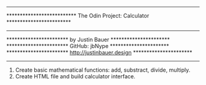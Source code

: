 ******************************************************************************** 
************************** The Odin Project: Calculator ************************
********************************************************************************
***********************          by Justin Bauer          **********************
***********************          GitHub: jbNype           **********************
***********************     http://justinbauer.design     **********************
********************************************************************************

1. Create basic mathematical functions: add, substract, divide, multiply. 
2. Create HTML file and build calculator interface. 
